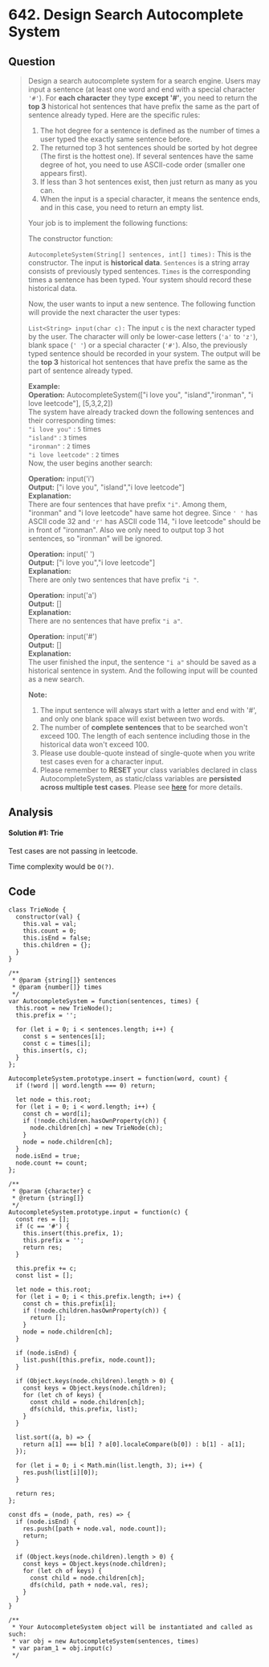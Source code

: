 # 642. Design Search Autocomplete System

## Question

> Design a search autocomplete system for a search engine. Users may input a sentence \(at least one word and end with a special character `'#'`\). For **each character** they type **except '\#'**, you need to return the **top 3** historical hot sentences that have prefix the same as the part of sentence already typed. Here are the specific rules:
>
> 1. The hot degree for a sentence is defined as the number of times a user typed the exactly same sentence before.
> 2. The returned top 3 hot sentences should be sorted by hot degree \(The first is the hottest one\). If several sentences have the same degree of hot, you need to use ASCII-code order \(smaller one appears first\).
> 3. If less than 3 hot sentences exist, then just return as many as you can.
> 4. When the input is a special character, it means the sentence ends, and in this case, you need to return an empty list.
>
> Your job is to implement the following functions:
>
> The constructor function:
>
> `AutocompleteSystem(String[] sentences, int[] times):` This is the constructor. The input is **historical data**. `Sentences` is a string array consists of previously typed sentences. `Times` is the corresponding times a sentence has been typed. Your system should record these historical data.
>
> Now, the user wants to input a new sentence. The following function will provide the next character the user types:
>
> `List<String> input(char c):` The input `c` is the next character typed by the user. The character will only be lower-case letters \(`'a'` to `'z'`\), blank space \(`' '`\) or a special character \(`'#'`\). Also, the previously typed sentence should be recorded in your system. The output will be the **top 3** historical hot sentences that have prefix the same as the part of sentence already typed. 
>
> **Example:**  
> **Operation:** AutocompleteSystem\(\["i love you", "island","ironman", "i love leetcode"\], \[5,3,2,2\]\)  
> The system have already tracked down the following sentences and their corresponding times:  
> `"i love you"` : `5` times  
> `"island"` : `3` times  
> `"ironman"` : `2` times  
> `"i love leetcode"` : `2` times  
> Now, the user begins another search:  
>   
> **Operation:** input\('i'\)  
> **Output:** \["i love you", "island","i love leetcode"\]  
> **Explanation:**  
> There are four sentences that have prefix `"i"`. Among them, "ironman" and "i love leetcode" have same hot degree. Since `' '` has ASCII code 32 and `'r'` has ASCII code 114, "i love leetcode" should be in front of "ironman". Also we only need to output top 3 hot sentences, so "ironman" will be ignored.  
>   
> **Operation:** input\(' '\)  
> **Output:** \["i love you","i love leetcode"\]  
> **Explanation:**  
> There are only two sentences that have prefix `"i "`.  
>   
> **Operation:** input\('a'\)  
> **Output:** \[\]  
> **Explanation:**  
> There are no sentences that have prefix `"i a"`.  
>   
> **Operation:** input\('\#'\)  
> **Output:** \[\]  
> **Explanation:**  
> The user finished the input, the sentence `"i a"` should be saved as a historical sentence in system. And the following input will be counted as a new search. 
>
> **Note:**
>
> 1. The input sentence will always start with a letter and end with '\#', and only one blank space will exist between two words.
> 2. The number of **complete sentences** that to be searched won't exceed 100. The length of each sentence including those in the historical data won't exceed 100.
> 3. Please use double-quote instead of single-quote when you write test cases even for a character input.
> 4. Please remember to **RESET** your class variables declared in class AutocompleteSystem, as static/class variables are **persisted across multiple test cases**. Please see [here](https://leetcode.com/faq/#different-output) for more details.

## Analysis

#### Solution \#1: Trie

Test cases are not passing in leetcode.

Time complexity would be `O(?)`.

## Code

```text
class TrieNode {
  constructor(val) {
    this.val = val;
    this.count = 0;
    this.isEnd = false;
    this.children = {};
  }
}

/**
 * @param {string[]} sentences
 * @param {number[]} times
 */
var AutocompleteSystem = function(sentences, times) {
  this.root = new TrieNode();
  this.prefix = '';

  for (let i = 0; i < sentences.length; i++) {
    const s = sentences[i];
    const c = times[i];
    this.insert(s, c);
  }
};

AutocompleteSystem.prototype.insert = function(word, count) {
  if (!word || word.length === 0) return;

  let node = this.root;
  for (let i = 0; i < word.length; i++) {
    const ch = word[i];
    if (!node.children.hasOwnProperty(ch)) {
      node.children[ch] = new TrieNode(ch);
    }
    node = node.children[ch];
  }
  node.isEnd = true;
  node.count += count;
};

/** 
 * @param {character} c
 * @return {string[]}
 */
AutocompleteSystem.prototype.input = function(c) {
  const res = [];
  if (c == '#') {
    this.insert(this.prefix, 1);
    this.prefix = '';
    return res;
  }
  
  this.prefix += c;
  const list = [];
  
  let node = this.root;
  for (let i = 0; i < this.prefix.length; i++) {
    const ch = this.prefix[i];
    if (!node.children.hasOwnProperty(ch)) {
      return [];
    }
    node = node.children[ch];
  }
  
  if (node.isEnd) {
    list.push([this.prefix, node.count]);
  }
  
  if (Object.keys(node.children).length > 0) {
    const keys = Object.keys(node.children);
    for (let ch of keys) {
      const child = node.children[ch];
      dfs(child, this.prefix, list);
    }
  }
  
  list.sort((a, b) => {
    return a[1] === b[1] ? a[0].localeCompare(b[0]) : b[1] - a[1];
  });

  for (let i = 0; i < Math.min(list.length, 3); i++) {
    res.push(list[i][0]);
  }
  
  return res;
};

const dfs = (node, path, res) => {
  if (node.isEnd) {
    res.push([path + node.val, node.count]);
    return;
  }
  
  if (Object.keys(node.children).length > 0) {
    const keys = Object.keys(node.children);
    for (let ch of keys) {
      const child = node.children[ch];
      dfs(child, path + node.val, res);
    }
  }
}

/** 
 * Your AutocompleteSystem object will be instantiated and called as such:
 * var obj = new AutocompleteSystem(sentences, times)
 * var param_1 = obj.input(c)
 */
```

